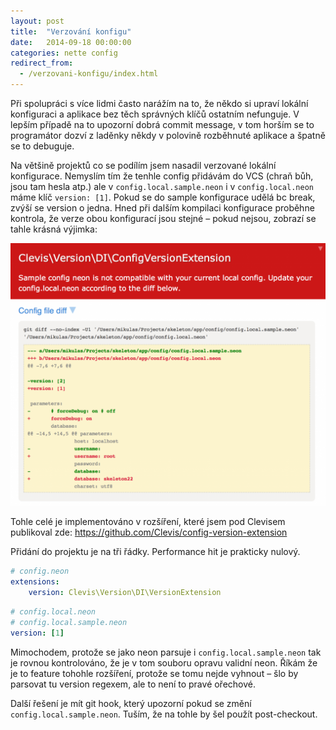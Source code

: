 ```yaml
---
layout: post
title:  "Verzování konfigu"
date:   2014-09-18 00:00:00
categories: nette config
redirect_from:
  - /verzovani-konfigu/index.html
---
```

Při spolupráci s více lidmi často narážím na to, že někdo si upraví lokální konfiguraci a aplikace bez těch správných klíčů ostatním nefunguje. V lepším případě na to upozorní dobrá commit message, v tom horším se to programátor dozví z laděnky někdy v polovině rozběhnuté aplikace a špatně se to debuguje.

Na většině projektů co se podílím jsem nasadil verzované lokální konfigurace. Nemyslím tím že tenhle config přidávám do VCS (chraň bůh, jsou tam hesla atp.) ale v `config.local.sample.neon` i v `config.local.neon` máme klíč `version: [1]`. Pokud se do sample konfigurace udělá bc break, zvýší se version o jedna. Hned při dalším kompilaci konfigurace proběhne kontrola, že verze obou konfigurací jsou stejné – pokud nejsou, zobrazí se tahle krásná výjimka:

![Ukázka výjimky při různých verzích](/assets/bluecreen-e1410986720585-1024x854.png)

Tohle celé je implementováno v rozšíření, které jsem pod Clevisem publikoval zde: https://github.com/Clevis/config-version-extension

Přidání do projektu je na tři řádky. Performance hit je prakticky nulový.

```yml
# config.neon
extensions:
    version: Clevis\Version\DI\VersionExtension
```

```yml
# config.local.neon
# config.local.sample.neon
version: [1]
```

Mimochodem, protože se jako neon parsuje i `config.local.sample.neon` tak je rovnou kontrolováno, že je v tom souboru opravu validní neon. Říkám že je to feature tohohle rozšíření, protože se tomu nejde vyhnout – šlo by parsovat tu version regexem, ale to není to pravé ořechové.

Další řešení je mít git hook, který upozorní pokud se změní `config.local.sample.neon`. Tuším, že na tohle by šel použít post-checkout.

